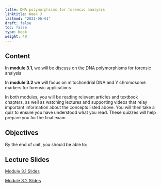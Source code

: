 ```yaml
---
title: DNA polymorphisms for forensic analysis
linktitle: Week 3
lastmod: "2021-06-01"
draft: false  
toc: false  
type: book  
weight: 40
---
```


## Content

In **module 3.1**,  we will be discuss on the  DNA polymorphisms for forensic analysis

In **module 3.2** we will focus on mitochondrial DNA and Y chromosome markers for forensic applications 

In both modules, you will be reading relevant articles and textbook chapters, as well as watching lectures and supporting videos that relay important information about the concepts listed above. You will then take a quiz to ensure you have understood what you read. These quizzes will help prepare you for the final exam.

## Objectives

By the end of unit, you should be able to:



## Lecture Slides

<a href="https://www.emmanuelteitelbaum.com/slides/psc1001_3.1/#/" target="_blank" rel="noopener" title="Slides">Module 3.1 Slides</a>

<a href="https://www.emmanuelteitelbaum.com/slides/psc1001_3.2/#/" target="_blank" rel="noopener" title="Slides">Module 3.2 Slides</a>
